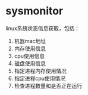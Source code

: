 # sysmonitor

linux系统状态信息获取，包括：
1. 机器mac地址
2. 内存使用信息
3. cpu使用信息
4. 磁盘使用信息
5. 指定进程内存使用情况
6. 指定进程cpu使用情况
7. 检查进程数量和是否正在运行

